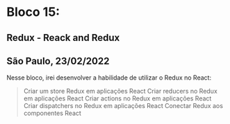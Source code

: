 # Bloco 15:

## Redux - Reack and Redux

## São Paulo, 23/02/2022

Nesse bloco, irei desenvolver a habilidade de utilizar o Redux no React:

> Criar um store Redux em aplicações React
> Criar reducers no Redux em aplicações React
> Criar actions no Redux em aplicações React
> Criar dispatchers no Redux em aplicações React
> Conectar Redux aos componentes React
